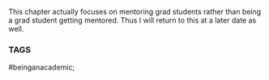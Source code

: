 This chapter actually focuses on mentoring grad students rather than being a grad student getting mentored. Thus I will return to this at a later date as well.

### TAGS
#beinganacademic;